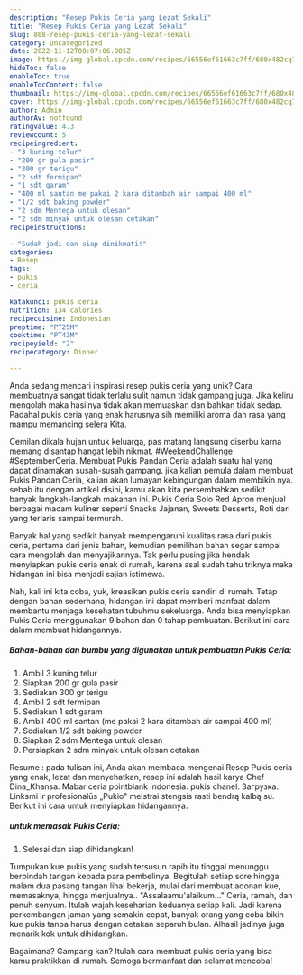 ```yaml
---
description: "Resep Pukis Ceria yang Lezat Sekali"
title: "Resep Pukis Ceria yang Lezat Sekali"
slug: 808-resep-pukis-ceria-yang-lezat-sekali
category: Uncategorized
date: 2022-11-12T08:07:06.985Z
image: https://img-global.cpcdn.com/recipes/66556ef61663c7ff/680x482cq70/pukis-ceria-foto-resep-utama.jpg
hideToc: false
enableToc: true
enableTocContent: false
thumbnail: https://img-global.cpcdn.com/recipes/66556ef61663c7ff/680x482cq70/pukis-ceria-foto-resep-utama.jpg
cover: https://img-global.cpcdn.com/recipes/66556ef61663c7ff/680x482cq70/pukis-ceria-foto-resep-utama.jpg
author: Admin
authorAv: notfound
ratingvalue: 4.3
reviewcount: 5
recipeingredient:
- "3 kuning telur"
- "200 gr gula pasir"
- "300 gr terigu"
- "2 sdt fermipan"
- "1 sdt garam"
- "400 ml santan me pakai 2 kara ditambah air sampai 400 ml"
- "1/2 sdt baking powder"
- "2 sdm Mentega untuk olesan"
- "2 sdm minyak untuk olesan cetakan"
recipeinstructions:

- "Sudah jadi dan siap dinikmati!"
categories:
- Resep
tags:
- pukis
- ceria

katakunci: pukis ceria 
nutrition: 134 calories
recipecuisine: Indonesian
preptime: "PT25M"
cooktime: "PT43M"
recipeyield: "2"
recipecategory: Dinner

---
```





Anda sedang mencari inspirasi resep pukis ceria yang unik? Cara membuatnya sangat tidak terlalu sulit namun tidak gampang juga. Jika keliru mengolah maka hasilnya tidak akan memuaskan dan bahkan tidak sedap. Padahal pukis ceria yang enak harusnya sih memiliki aroma dan rasa yang mampu memancing selera Kita.





Cemilan dikala hujan untuk keluarga, pas matang langsung diserbu karna memang disantap hangat lebih nikmat. #WeekendChallenge #SeptemberCeria. Membuat Pukis Pandan Ceria adalah suatu hal yang dapat dinamakan susah-susah gampang. jika kalian pemula dalam membuat Pukis Pandan Ceria, kalian akan lumayan kebingungan dalam membikin nya. sebab itu dengan artikel disini, kamu akan kita persembahkan sedikit banyak langkah-langkah makanan ini. Pukis Ceria Solo Red Apron menjual berbagai macam kuliner seperti Snacks Jajanan, Sweets Desserts, Roti dari yang terlaris sampai termurah.

Banyak hal yang sedikit banyak mempengaruhi kualitas rasa dari pukis ceria, pertama dari jenis bahan, kemudian pemilihan bahan segar sampai cara mengolah dan menyajikannya. Tak perlu pusing jika hendak menyiapkan pukis ceria enak di rumah, karena asal sudah tahu triknya maka hidangan ini bisa menjadi sajian istimewa.






Nah, kali ini kita coba, yuk, kreasikan pukis ceria sendiri di rumah. Tetap dengan bahan sederhana, hidangan ini dapat memberi manfaat dalam membantu menjaga kesehatan tubuhmu sekeluarga. Anda bisa menyiapkan Pukis Ceria menggunakan 9 bahan dan 0 tahap pembuatan. Berikut ini cara dalam membuat hidangannya.

<!--inarticleads1-->

##### Bahan-bahan dan bumbu yang digunakan untuk pembuatan Pukis Ceria:

1. Ambil 3 kuning telur
1. Siapkan 200 gr gula pasir
1. Sediakan 300 gr terigu
1. Ambil 2 sdt fermipan
1. Sediakan 1 sdt garam
1. Ambil 400 ml santan (me pakai 2 kara ditambah air sampai 400 ml)
1. Sediakan 1/2 sdt baking powder
1. Siapkan 2 sdm Mentega untuk olesan
1. Persiapkan 2 sdm minyak untuk olesan cetakan


Resume : pada tulisan ini, Anda akan membaca mengenai Resep Pukis ceria yang enak, lezat dan menyehatkan, resep ini adalah hasil karya Chef Dina_Khansa. Mabar ceria pointblank indonesia. pukis chanel. Загрузка. Linksmi ir profesionalūs „Pukio&#34; meistrai stengsis rasti bendrą kalbą su. Berikut ini cara untuk menyiapkan hidangannya. 

<!--inarticleads2-->

#####  untuk memasak Pukis Ceria:


1. Selesai dan siap dihidangkan!

Tumpukan kue pukis yang sudah tersusun rapih itu tinggal menunggu berpindah tangan kepada para pembelinya. Begitulah setiap sore hingga malam dua pasang tangan lihai bekerja, mulai dari membuat adonan kue, memasaknya, hingga menjualnya.. &#34;Assalaamu&#39;alaikum…&#34; Ceria, ramah, dan penuh senyum. Itulah wajah keseharian keduanya setiap kali. Jadi karena perkembangan jaman yang semakin cepat, banyak orang yang coba bikin kue pukis tanpa harus dengan cetakan separuh bulan. Alhasil jadinya juga menarik kok untuk dihidangkan. 

Bagaimana? Gampang kan? Itulah cara membuat pukis ceria yang bisa kamu praktikkan di rumah. Semoga bermanfaat dan selamat mencoba!
